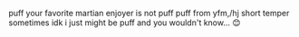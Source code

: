 puff
your favorite martian enjoyer
is not puff puff from yfm,/hj
short temper sometimes 
idk i just might be puff and you wouldn't know... 😊
